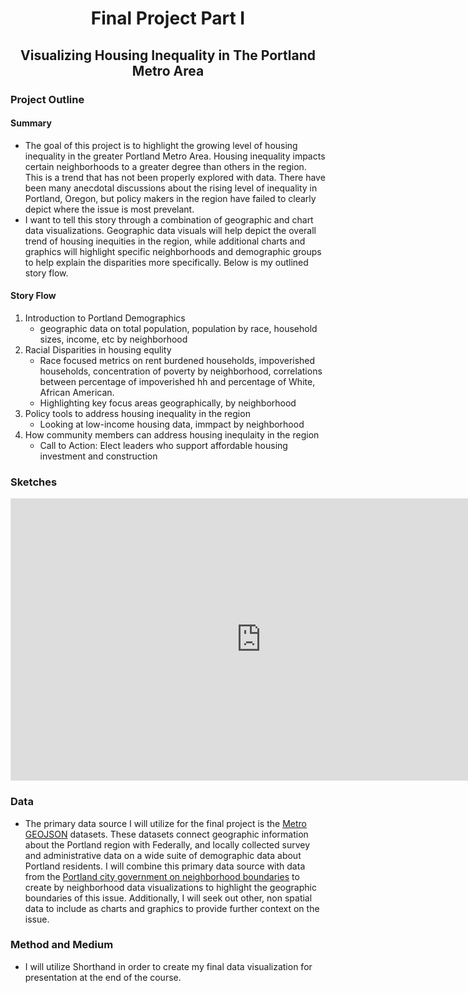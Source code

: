 <h1 align="center">
  
Final Project Part I
  
</h1>

<h2 align="center">
  
Visualizing Housing Inequality in The Portland Metro Area
  
</h2>

### Project Outline

#### Summary
   - The goal of this project is to highlight the growing level of housing inequality in the greater Portland Metro Area. Housing inequality impacts certain neighborhoods to a greater degree than others in the region. This is a trend that has not been properly explored with data. There have been many anecdotal discussions about the rising level of inequality in Portland, Oregon, but policy makers in the region have failed to clearly depict where the issue is most prevelant.
   - I want to tell this story through a combination of geographic and chart data visualizations. Geographic data visuals will help depict the overall trend of housing inequities in the region, while additional charts and graphics will highlight specific neighborhoods and demographic groups to help explain the disparities more specifically. Below is my outlined story flow.

#### Story Flow
1. Introduction to Portland Demographics
    - geographic data on total population, population by race, household sizes, income, etc by neighborhood
2. Racial Disparities in housing equlity
    - Race focused metrics on rent burdened households, impoverished households, concentration of poverty by neighborhood, correlations between percentage of impoverished hh and percentage of White, African American.
    - Highlighting key focus areas geographically, by neighborhood
3. Policy tools to address housing inequality in the region
    - Looking at low-income housing data, immpact by neighborhood
4. How community members can address housing inequlaity in the region
    - Call to Action: Elect leaders who support affordable housing investment and construction

### Sketches
<iframe style="border: 1px solid rgba(0, 0, 0, 0.1);" width="800" height="450" src="https://www.figma.com/embed?embed_host=share&url=https%3A%2F%2Fwww.figma.com%2Ffile%2F9ezdFn97yKDf59G1oJ3wbX%2FStoryboard%3Fnode-id%3D0%253A1%26t%3DjNULjV3radU049Zj-1" allowfullscreen></iframe>

### Data
   - The primary data source I will utilize for the final project is the [Metro GEOJSON](https://gis.oregonmetro.gov/rlis-metadata/#/summaries) datasets. These datasets connect geographic information about the Portland region with Federally, and locally collected survey and administrative data on a wide suite of demographic data about Portland residents. I will combine this primary data source with data from the [Portland city government on neighborhood boundaries](https://gis-pdx.opendata.arcgis.com/datasets/1ef75e34b8504ab9b14bef0c26cade2c/explore?location=45.542626%2C-122.667150%2C11.90) to create by neighborhood data visualizations to highlight the geographic boundaries of this issue. Additionally, I will seek out other, non spatial data to include as charts and graphics to provide further context on the issue.


### Method and Medium
   - I will utilize Shorthand in order to create my final data visualization for presentation at the end of the course.

